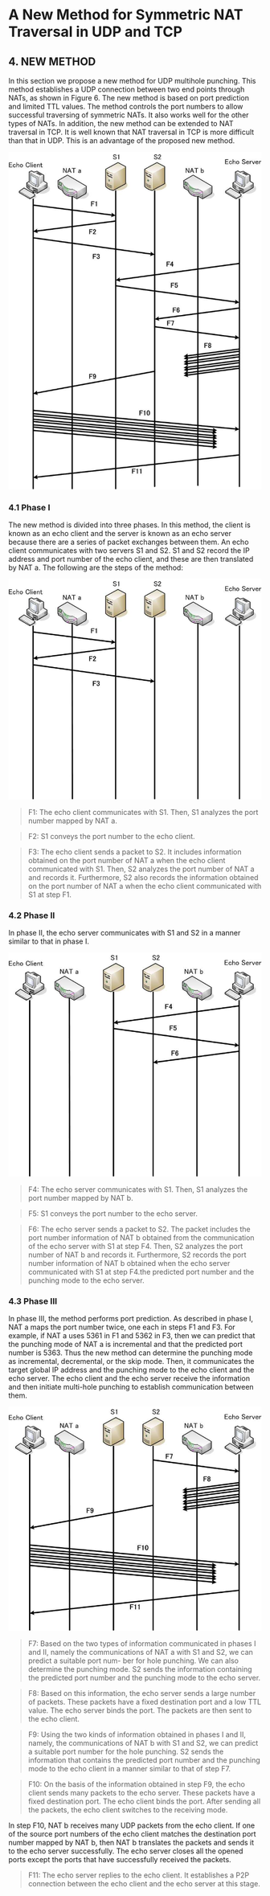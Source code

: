 # A New Method for Symmetric NAT Traversal in UDP and TCP

## 4. NEW METHOD

In this section we propose a new method for UDP multihole
punching. This method establishes a UDP connection
between two end points through NATs, as shown in Figure 6.
The new method is based on port prediction and limited
TTL values. The method controls the port numbers to allow
successful traversing of symmetric NATs. It also works well
for the other types of NATs. In addition, the new method
can be extended to NAT traversal in TCP. It is well known
that NAT traversal in TCP is more difficult than that in
UDP. This is an advantage of the proposed new method.

![Figure 6](
Figure_6.png
"Figure 6: New method of UDP multi-hole punching")

### 4.1 Phase I

The new method is divided into three phases.
In this method,
the client is known as an echo client and the server is known as an
echo server because there are a series of packet exchanges between them.
An echo client communicates with two servers S1 and S2.
S1 and S2 record the IP address and port number of the echo client,
and these are then translated by NAT a.
The following are the steps of the method:

![Figure 7](
Figure_7.png
"Figure 7: Phase I")

> F1:
    The echo client communicates with S1.
    Then, S1 analyzes the port number mapped by NAT a.

> F2:
    S1 conveys the port number to the echo client.

> F3:
    The echo client sends a packet to S2.
    It includes information obtained on the port number of NAT a
    when the echo client communicated with S1.
    Then, S2 analyzes the port number of NAT a and records it.
    Furthermore, S2 also records the information obtained on the port number
    of NAT a when the echo client communicated with S1 at step F1.

### 4.2 Phase II

In phase II, the echo server communicates with S1 and S2
in a manner similar to that in phase I.

![Figure 8](
Figure_8.png
"Figure 8: Phase II")

> F4:
    The echo server communicates with S1.
    Then, S1 analyzes the port number mapped by NAT b.

> F5:
    S1 conveys the port number to the echo server.

> F6:
    The echo server sends a packet to S2.
    The packet includes the port number information of NAT b obtained
    from the communication of the echo server with S1 at step F4.
    Then, S2 analyzes the port number of NAT b and records it.
    Furthermore, S2 records the port number information of NAT b obtained
    when the echo server communicated with S1 at step F4.the predicted
    port number and the punching mode to the echo server.

### 4.3 Phase III

In phase III, the method performs port prediction. As described in phase I,
NAT a maps the port number twice,
one each in steps F1 and F3. For example, if NAT a uses
5361 in F1 and 5362 in F3, then we can predict that the
punching mode of NAT a is incremental and that the predicted
port number is 5363. Thus the new method can determine
the punching mode as incremental, decremental, or
the skip mode. Then, it communicates the target global IP
address and the punching mode to the echo client and the
echo server. The echo client and the echo server receive the
information and then initiate multi-hole punching to establish
communication between them.

![Figure 9](
Figure_9.png
"Figure 9: Phase III")

> F7:
    Based on the two types of information communicated
    in phases I and II, namely the communications of NAT
    a with S1 and S2, we can predict a suitable port num-
    ber for hole punching. We can also determine the
    punching mode. S2 sends the information containing
    the predicted port number and the punching mode to
    the echo server.

> F8:
    Based on this information, the echo server sends a large number of packets.
    These packets have a fixed destination port and a low TTL value.
    The echo server binds the port.
    The packets are then sent to the echo client.

> F9:
    Using the two kinds of information obtained in phases I and II, namely,
    the communications of NAT b with S1 and S2,
    we can predict a suitable port number for the hole punching.
    S2 sends the information that contains the predicted port number and
    the punching mode to the echo client in a manner similar to that of step F7.

> F10:
    On the basis of the information obtained in step F9,
    the echo client sends many packets to the echo server.
    These packets have a fixed destination port.
    The echo client binds the port.
    After sending all the packets,
    the echo client switches to the receiving mode.

In step F10, NAT b receives many UDP packets from the
echo client. If one of the source port numbers of the echo
client matches the destination port number mapped by NAT b,
then NAT b translates the packets and sends it to the echo
server successfully. The echo server closes all the opened
ports except the ports that have successfully received the
packets.

> F11:
    The echo server replies to the echo client. It establishes
    a P2P connection between the echo client and the echo
    server at this stage.
